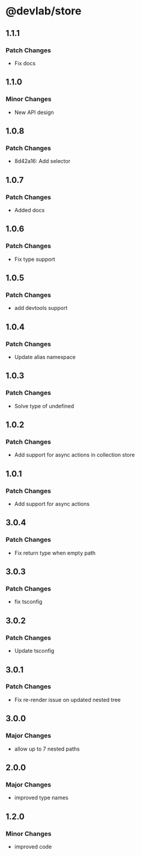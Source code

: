 # @devlab/store

## 1.1.1

### Patch Changes

- Fix docs

## 1.1.0

### Minor Changes

- New API design

## 1.0.8

### Patch Changes

- 8d42a16: Add selector

## 1.0.7

### Patch Changes

- Added docs

## 1.0.6

### Patch Changes

- Fix type support

## 1.0.5

### Patch Changes

- add devtools support

## 1.0.4

### Patch Changes

- Update alias namespace

## 1.0.3

### Patch Changes

- Solve type of undefined

## 1.0.2

### Patch Changes

- Add support for async actions in collection store

## 1.0.1

### Patch Changes

- Add support for async actions

## 3.0.4

### Patch Changes

- Fix return type when empty path

## 3.0.3

### Patch Changes

- fix tsconfig

## 3.0.2

### Patch Changes

- Update tsconfig

## 3.0.1

### Patch Changes

- Fix re-render issue on updated nested tree

## 3.0.0

### Major Changes

- allow up to 7 nested paths

## 2.0.0

### Major Changes

- improved type names

## 1.2.0

### Minor Changes

- improved code
